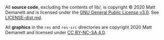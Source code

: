 All **source code**, excluding the contents of lib/, is copyright © 2020 Matt Demanett and is licensed under the [GNU General Public License v3.0](gpl-3.0.txt).  See [LICENSE-dist.md](LICENSE-dist.md).

All **graphics** in the `res` and `res-src` directories are copyright 2020 Matt Demanett and licensed under [CC BY-NC-SA 4.0](https://creativecommons.org/licenses/by-nc-sa/4.0/).
